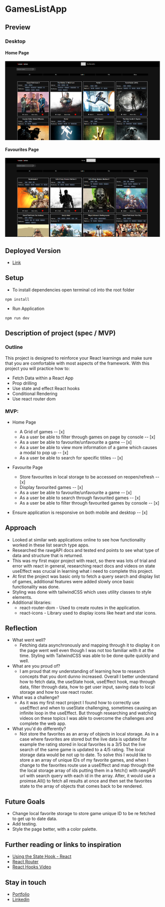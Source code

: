 # GamesListApp

## Preview

### Desktop
#### Home Page
![Screenshot](./screenshot/games-list-app-thumbnail.png)

#### Favourites Page
![Screenshot](./screenshot/games-list-app-favourites-thumbnail.png)


## Deployed Version

* [Link]( https://vercel.com/edrickhoo/games-list-app)

## Setup

* To install dependencies open terminal cd into the root folder
 ```
 npm install
 ```
 * Run Application
 ```
 npm run dev
 ```

## Description of project (spec / MVP)

### Outline
This project is designed to reinforce your React learnings and make sure that you are comfortable with most aspects of the framework. With this project you will practice how to:
* Fetch Data within a React App
* Prop drilling
* Use state and effect React hooks
* Conditional Rendering
* Use react router dom

### MVP:

* Home Page
  - A Grid of games -- [x]
  - As a user be able to filter through games on page by console -- [x]
  - As a user be able to favourite/unfavourite a game -- [x]
  - As a user be able to view more information of a game which causes a modal to pop up -- [x]
  - As a user be able to search for specific titiles -- [x]
  
* Favourite Page
  - Store favourites in local storage to be accessed on reopen/refresh -- [x]
  - Display favourited games -- [x]
  - As a user be able to favourite/unfavourite a game -- [x]
  - As a user be able to search through favourited games -- [x]
  - As a user be able to filter through favourited games by console -- [x]
  
 * Ensure application is responsive on both mobile and desktop -- [x]
  

## Approach

* Looked at similar web applications online to see how functionality worked in these list search type apps.
* Researched the rawgAPI docs and tested end points to see what type of data and structure that is returned.
* This was my first major project with react, so there was lots of trial and error with react in general, researching react docs and videos on state useEffect was crucial in learning what i need to complete this project.
* At first the project was basic only to fetch a query search and display list of games, additional features were added slowly once basic functionality was done.
* Styling was done with tailwindCSS which uses utility classes to style elements.
* Additional libraries:
  - react-router-dom - Used to create routes in the application.
  - react-icons - Library used to display icons like heart and star icons.




## Reflection
* What went well?
  - Fetching data asynchronously and mapping through it to display it on the page went well even though I was not too familiar with it at the time. Styling with TailwindCSS was able to be done quite quickly and well.
* What are you proud of? 
  - I am proud that my understanding of learning how to research concepts that you dont dunno increased. Overall I better understand how to fetch data, the useState hook, useEffect hook, map through data, filter through data, how to get user input, saving data to local storage and how to use react router.
* What was a challenge?
  - As it was my first react project I found how to correctly use useEffect and when to useState challenging, sometimes causing an infinite loop in the useEffect. But through researching and watching videos on these topics I was able to overcome the challenges and complete the web app.
* What you'd do differently?
  - Not store the favorites as an array of objects in local storage. As in a case where favorites are stored but the live data is updated for example the rating stored in local favorites is a 3/5 but the live search of the same game is updated to a 4/5 rating. The local storage data would be not up to date. To solve this I would like to store a an array of unique IDs of my favorite games, and when I change to the favorites route use a useEffect and map through the the local storage array of ids putting them in a fetch() with rawgAPI url with search query with each id in the array. After, it would use a proimse.All() to fetch all results at once and then set the favorites state to the array of objects that comes back to be rendered.

## Future Goals

* Change local favorite storage to store game unique ID to be re fetched to get up to date data.
* Add testing.
* Style the page better, with a color palette.


## Further reading or links to inspiration

*  [Using the State Hook - React]( https://reactjs.org/docs/hooks-state.html)
*  [React Router]( https://reactrouter.com/en/main/start/overview)
*  [React Hooks Video]( https://www.youtube.com/watch?v=O6P86uwfdR0&list=PLZlA0Gpn_vH8EtggFGERCwMY5u5hOjf-h)

## Stay in touch

*  [Portfolio]( https://edric-khoo.vercel.app/)
*  [Linkedin]( https://www.linkedin.com/in/edric-khoo-98881b173/)









